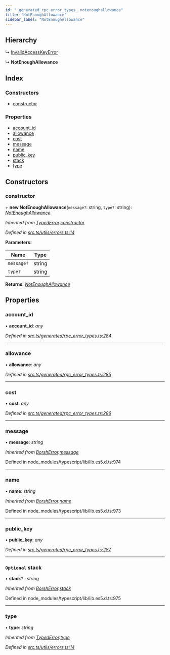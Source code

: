 ```yaml
---
id: "_generated_rpc_error_types_.notenoughallowance"
title: "NotEnoughAllowance"
sidebar_label: "NotEnoughAllowance"
---
```


## Hierarchy

  ↳ [InvalidAccessKeyError](_generated_rpc_error_types_.invalidaccesskeyerror.md)

  ↳ **NotEnoughAllowance**

## Index

### Constructors

* [constructor](_generated_rpc_error_types_.notenoughallowance.md#constructor)

### Properties

* [account_id](_generated_rpc_error_types_.notenoughallowance.md#account_id)
* [allowance](_generated_rpc_error_types_.notenoughallowance.md#allowance)
* [cost](_generated_rpc_error_types_.notenoughallowance.md#cost)
* [message](_generated_rpc_error_types_.notenoughallowance.md#message)
* [name](_generated_rpc_error_types_.notenoughallowance.md#name)
* [public_key](_generated_rpc_error_types_.notenoughallowance.md#public_key)
* [stack](_generated_rpc_error_types_.notenoughallowance.md#optional-stack)
* [type](_generated_rpc_error_types_.notenoughallowance.md#type)

## Constructors

###  constructor

\+ **new NotEnoughAllowance**(`message?`: string, `type?`: string): *[NotEnoughAllowance](_generated_rpc_error_types_.notenoughallowance.md)*

*Inherited from [TypedError](_utils_errors_.typederror.md).[constructor](_utils_errors_.typederror.md#constructor)*

*Defined in [src.ts/utils/errors.ts:14](https://github.com/nearprotocol/nearlib/blob/213b318/src.ts/utils/errors.ts#L14)*

**Parameters:**

Name | Type |
------ | ------ |
`message?` | string |
`type?` | string |

**Returns:** *[NotEnoughAllowance](_generated_rpc_error_types_.notenoughallowance.md)*

## Properties

###  account_id

• **account_id**: *any*

*Defined in [src.ts/generated/rpc_error_types.ts:284](https://github.com/nearprotocol/nearlib/blob/213b318/src.ts/generated/rpc_error_types.ts#L284)*

___

###  allowance

• **allowance**: *any*

*Defined in [src.ts/generated/rpc_error_types.ts:285](https://github.com/nearprotocol/nearlib/blob/213b318/src.ts/generated/rpc_error_types.ts#L285)*

___

###  cost

• **cost**: *any*

*Defined in [src.ts/generated/rpc_error_types.ts:286](https://github.com/nearprotocol/nearlib/blob/213b318/src.ts/generated/rpc_error_types.ts#L286)*

___

###  message

• **message**: *string*

*Inherited from [BorshError](_utils_serialize_.borsherror.md).[message](_utils_serialize_.borsherror.md#message)*

Defined in node_modules/typescript/lib/lib.es5.d.ts:974

___

###  name

• **name**: *string*

*Inherited from [BorshError](_utils_serialize_.borsherror.md).[name](_utils_serialize_.borsherror.md#name)*

Defined in node_modules/typescript/lib/lib.es5.d.ts:973

___

###  public_key

• **public_key**: *any*

*Defined in [src.ts/generated/rpc_error_types.ts:287](https://github.com/nearprotocol/nearlib/blob/213b318/src.ts/generated/rpc_error_types.ts#L287)*

___

### `Optional` stack

• **stack**? : *string*

*Inherited from [BorshError](_utils_serialize_.borsherror.md).[stack](_utils_serialize_.borsherror.md#optional-stack)*

Defined in node_modules/typescript/lib/lib.es5.d.ts:975

___

###  type

• **type**: *string*

*Inherited from [TypedError](_utils_errors_.typederror.md).[type](_utils_errors_.typederror.md#type)*

*Defined in [src.ts/utils/errors.ts:14](https://github.com/nearprotocol/nearlib/blob/213b318/src.ts/utils/errors.ts#L14)*
